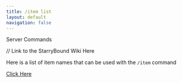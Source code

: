 ```yaml
---
title: /item list
layout: default
navigation: false
---
```


Server Commands

// Link to the StarryBound Wiki Here

Here is a list of item names that can be used with the `/item` command

[Click Here](https://docs.google.com/document/d/1VOzsQnEcZjGIF_5HyBKA7eKETCKZ_91oRlAYHaU969A/edit?usp=sharing)

